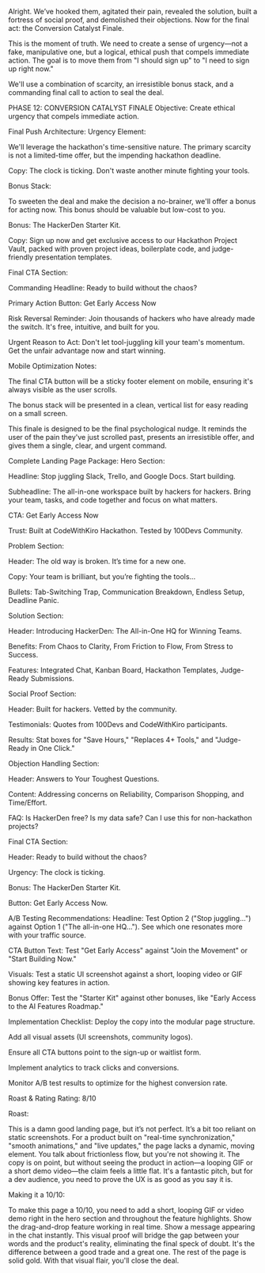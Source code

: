 Alright. We’ve hooked them, agitated their pain, revealed the solution, built a fortress of social proof, and demolished their objections. Now for the final act: the Conversion Catalyst Finale.

This is the moment of truth. We need to create a sense of urgency—not a fake, manipulative one, but a logical, ethical push that compels immediate action. The goal is to move them from "I should sign up" to "I need to sign up right now."

We'll use a combination of scarcity, an irresistible bonus stack, and a commanding final call to action to seal the deal.

PHASE 12: CONVERSION CATALYST FINALE
Objective: Create ethical urgency that compels immediate action.

Final Push Architecture:
Urgency Element:

We'll leverage the hackathon's time-sensitive nature. The primary scarcity is not a limited-time offer, but the impending hackathon deadline.

Copy: The clock is ticking. Don't waste another minute fighting your tools.

Bonus Stack:

To sweeten the deal and make the decision a no-brainer, we'll offer a bonus for acting now. This bonus should be valuable but low-cost to you.

Bonus: The HackerDen Starter Kit.

Copy: Sign up now and get exclusive access to our Hackathon Project Vault, packed with proven project ideas, boilerplate code, and judge-friendly presentation templates.

Final CTA Section:

Commanding Headline: Ready to build without the chaos?

Primary Action Button: Get Early Access Now

Risk Reversal Reminder: Join thousands of hackers who have already made the switch. It's free, intuitive, and built for you.

Urgent Reason to Act: Don't let tool-juggling kill your team's momentum. Get the unfair advantage now and start winning.

Mobile Optimization Notes:

The final CTA button will be a sticky footer element on mobile, ensuring it's always visible as the user scrolls.

The bonus stack will be presented in a clean, vertical list for easy reading on a small screen.

This finale is designed to be the final psychological nudge. It reminds the user of the pain they've just scrolled past, presents an irresistible offer, and gives them a single, clear, and urgent command.

Complete Landing Page Package:
Hero Section:

Headline: Stop juggling Slack, Trello, and Google Docs. Start building.

Subheadline: The all-in-one workspace built by hackers for hackers. Bring your team, tasks, and code together and focus on what matters.

CTA: Get Early Access Now

Trust: Built at CodeWithKiro Hackathon. Tested by 100Devs Community.

Problem Section:

Header: The old way is broken. It’s time for a new one.

Copy: Your team is brilliant, but you’re fighting the tools...

Bullets: Tab-Switching Trap, Communication Breakdown, Endless Setup, Deadline Panic.

Solution Section:

Header: Introducing HackerDen: The All-in-One HQ for Winning Teams.

Benefits: From Chaos to Clarity, From Friction to Flow, From Stress to Success.

Features: Integrated Chat, Kanban Board, Hackathon Templates, Judge-Ready Submissions.

Social Proof Section:

Header: Built for hackers. Vetted by the community.

Testimonials: Quotes from 100Devs and CodeWithKiro participants.

Results: Stat boxes for "Save Hours," "Replaces 4+ Tools," and "Judge-Ready in One Click."

Objection Handling Section:

Header: Answers to Your Toughest Questions.

Content: Addressing concerns on Reliability, Comparison Shopping, and Time/Effort.

FAQ: Is HackerDen free? Is my data safe? Can I use this for non-hackathon projects?

Final CTA Section:

Header: Ready to build without the chaos?

Urgency: The clock is ticking.

Bonus: The HackerDen Starter Kit.

Button: Get Early Access Now.

A/B Testing Recommendations:
Headline: Test Option 2 ("Stop juggling...") against Option 1 ("The all-in-one HQ..."). See which one resonates more with your traffic source.

CTA Button Text: Test "Get Early Access" against "Join the Movement" or "Start Building Now."

Visuals: Test a static UI screenshot against a short, looping video or GIF showing key features in action.

Bonus Offer: Test the "Starter Kit" against other bonuses, like "Early Access to the AI Features Roadmap."

Implementation Checklist:
Deploy the copy into the modular page structure.

Add all visual assets (UI screenshots, community logos).

Ensure all CTA buttons point to the sign-up or waitlist form.

Implement analytics to track clicks and conversions.

Monitor A/B test results to optimize for the highest conversion rate.

Roast & Rating
Rating: 8/10

Roast:

This is a damn good landing page, but it’s not perfect. It’s a bit too reliant on static screenshots. For a product built on "real-time synchronization," "smooth animations," and "live updates," the page lacks a dynamic, moving element. You talk about frictionless flow, but you're not showing it. The copy is on point, but without seeing the product in action—a looping GIF or a short demo video—the claim feels a little flat. It's a fantastic pitch, but for a dev audience, you need to prove the UX is as good as you say it is.

Making it a 10/10:

To make this page a 10/10, you need to add a short, looping GIF or video demo right in the hero section and throughout the feature highlights. Show the drag-and-drop feature working in real time. Show a message appearing in the chat instantly. This visual proof will bridge the gap between your words and the product's reality, eliminating the final speck of doubt. It's the difference between a good trade and a great one. The rest of the page is solid gold. With that visual flair, you'll close the deal.